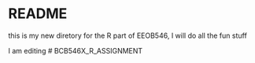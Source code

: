 # README
this is my new diretory for the R part of EEOB546, I will do all the fun stuff

I am editing # BCB546X_R_ASSIGNMENT
